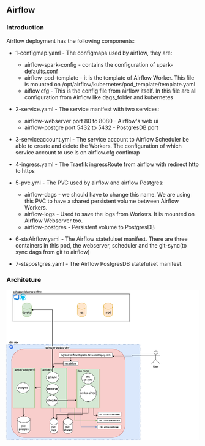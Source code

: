 ## Airflow

### Introduction

Airflow deployment has the following components:

  - 1-configmap.yaml - The configmaps used by airflow, they are:
    - airflow-spark-config - contains the configuration of spark-defaults.conf
    - airflow-pod-template - it is the template of Airflow Worker. This file is mounted on /opt/airflow/kubernetes/pod_template/template.yaml
    - aiflow.cfg - This is the config file from airflow itself. In this file are all configuration from Airflow like dags_folder and kubernetes

  - 2-service.yaml - The service manifest with two services:
    - airflow-webserver port 80 to 8080 - Airflow's web ui
    - airflow-postgre port 5432 to 5432 - PostgresDB port

  - 3-serviceaccount.yml - The service account to Airflow Scheduler be able to create and delete the Workers. The configuration of which service account to use is on airflow.cfg confimap

  - 4-ingress.yaml - The Traefik ingressRoute from airflow with redirect http to https

  - 5-pvc.yml - The PVC used by airflow and airflow Postgres:
    - airflow-dags - we should have to change this name. We are using this PVC to have a shared persistent volume between Airflow Workers.
    - airflow-logs - Used to save the logs from Workers. It is mounted on Airflow Webserver too.
    - airflow-postgres - Persistent volume to PostgresDB

  - 6-stsAirflow.yaml - The Airflow statefulset manifest. There are three containers in this pod, the webserver, scheduler and the git-sync(to sync dags from git to airflow)

  - 7-stspostgres.yaml - The Airflow PostgresDB statefulset manifest.

### Architeture

![image](architecture.png)
